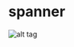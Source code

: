 # spanner
![alt tag](http://2.im.guokr.com/rcJg_IIk9K2nJwSypEMzQk1QL-qSVNHP7rnHlBueHYM2AQAANgEAAEpQ.jpg)
